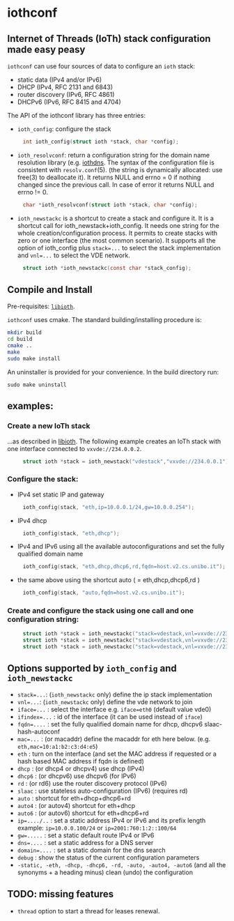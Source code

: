 # iothconf

## Internet of Threads (IoTh) stack configuration made easy peasy

`iothconf` can use four sources of data to configure an `ioth` stack:

* static data (IPv4 and/or IPv6)
* DHCP (IPv4, RFC 2131 and 6843)
* router discovery (IPv6, RFC 4861)
* DHCPv6 (IPv6, RFC 8415 and 4704)

The API of the iothconf library has three entries:

* `ioth_config`: configure the stack
```C
     int ioth_config(struct ioth *stack, char *config);
```

* `ioth_resolvconf`: return a configuration string for the domain name resolution library (e.g. [iothdns](
https://github.com/virtualsquare/iothdns). The syntax of the configuration file is consistent with `resolv.conf`(5).
(the string is dynamically allocated: use free(3) to deallocate it).
It returns NULL and errno = 0 if nothing changed since the previous call. In case of error it returns NULL and errno != 0.

```C
     char *ioth_resolvconf(struct ioth *stack, char *config);
```

* `ioth_newstackc` is a shortcut to create a stack and configure it. 
It is a shortcut call for ioth\_newstack+ioth\_config. It needs one string for the whole
creation/configuration process. It permits to create stacks with zero or one interface (the most common scenario).
It supports all the option of ioth\_config plus `stack=...` to select the stack implementation and `vnl=...` to
select the VDE network.

```C
     struct ioth *ioth_newstackc(const char *stack_config);
```

## Compile and Install

Pre-requisites: [`libioth`](https://github.com/virtualsquare/libioth).

`iothconf` uses cmake. The standard building/installing procedure is:

```bash
mkdir build
cd build
cmake ..
make
sudo make install
```

An uninstaller is provided for your convenience. In the build directory run:
```
sudo make uninstall
```

## examples:

### Create a new IoTh stack
...as described in [libioth](https://github.com/virtualsquare/libioth).
The following example creates an IoTh stack with one interface connected to `vxvde://234.0.0.2`.

```C
     struct ioth *stack = ioth_newstack("vdestack","vxvde://234.0.0.1");
```

### Configure the stack:

* IPv4 set static IP and gateway

```C
     ioth_config(stack, "eth,ip=10.0.0.1/24,gw=10.0.0.254");
```

* IPv4 dhcp

```C
     ioth_config(stack, "eth,dhcp");
```

* IPv4 and IPv6 using all the available autoconfigurations and set the fully qualified domain name

```C
     ioth_config(stack, "eth,dhcp,dhcp6,rd,fqdn=host.v2.cs.unibo.it");
```

* the same above using the shortcut auto ( = eth,dhcp,dhcp6,rd )

```C
     ioth_config(stack, "auto,fqdn=host.v2.cs.unibo.it");
```

### Create and configure the stack using one call and one configuration string:

```C
     struct ioth *stack = ioth_newstackc("stack=vdestack,vnl=vxvde://234.0.0.1,eth,ip=10.0.0.1/24,gw=10.0.0.254");
     struct ioth *stack = ioth_newstackc("stack=vdestack,vnl=vxvde://234.0.0.1,eth,dhcp");
     struct ioth *stack = ioth_newstackc("stack=vdestack,vnl=vxvde://234.0.0.1,auto,fqdn=host.v2.cs.unibo.it");
```

## Options supported by `ioth_config` and `ioth_newstackc`
 *   `stack=...`: (`ioth_newstackc` only) define the ip stack implementation
 *   `vnl=...`: (`ioth_newstackc` only) define the vde network to join
 *   `iface=...` : select the interface e.g. `iface=eth0` (default value vde0)
 *   `ifindex=...` : id of the interface (it can be used instead of `iface`)
 *   `fqdn=....` : set the fully qualified domain name for dhcp, dhcpv6 slaac-hash-autoconf
 *   `mac=...` : (or macaddr) define the macaddr for eth here below. (e.g. `eth,mac=10:a1:b2:c3:d4:e5`)
 *   `eth` : turn on the interface (and set the MAC address if requested  or a hash based MAC address if fqdn is defined)
 *   `dhcp` : (or dhcp4 or dhcpv4) use dhcp (IPv4)
 *   `dhcp6` : (or dhcpv6) use dhcpv6 (for IPv6)
 *   `rd` : (or rd6) use the router discovery protocol (IPv6)
 *   `slaac` : use stateless auto-configuration (IPv6) (requires rd)
 *   `auto` : shortcut for eth+dhcp+dhcp6+rd
 *   `auto4` : (or autov4) shortcut for eth+dhcp
 *   `auto6` : (or autov6) shortcut for eth+dhcp6+rd
 *   `ip=..../..` : set a static address IPv4 or IPv6 and its prefix length example: `ip=10.0.0.100/24`  or `ip=2001:760:1:2::100/64`
 *   `gw=.....` : set a static default route IPv4 or IPv6
 *   `dns=....` : set a static address for a DNS server
 *   `domain=....` : set a static domain for the dns search
 *   `debug` : show the status of the current configuration parameters
 *   `-static, -eth, -dhcp, -dhcp6, -rd, -auto, -auto4, -auto6` (and all the synonyms + a heading minus) clean (undo) the configuration

## TODO: missing features

* `thread` option to start a thread for leases renewal.
